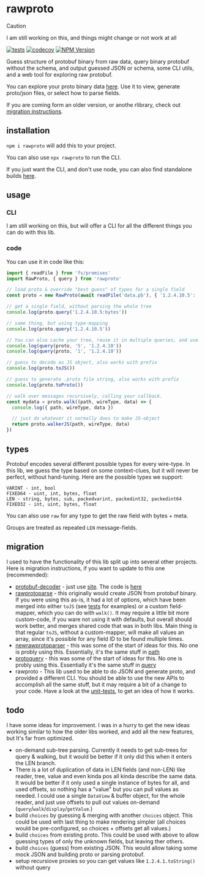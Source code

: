 # rawproto

> [!CAUTION]
> I am still working on this, and things might change or not work at all

[![tests](https://github.com/konsumer/rawproto/actions/workflows/test.yml/badge.svg)](https://github.com/konsumer/rawproto/actions/workflows/test.yml) [![codecov](https://codecov.io/gh/konsumer/rawproto/graph/badge.svg?token=PBL1G8S4WY)](https://codecov.io/gh/konsumer/rawproto) [![NPM Version](https://img.shields.io/npm/v/rawproto)](https://www.npmjs.com/package/rawproto)

Guess structure of protobuf binary from raw data, query binary protobuf without the schema, and output guessed JSON or schema, some CLI utils, and a web tool for exploring raw protobuf.

You can explore your proto binary data [here](https://konsumer.js.org/rawproto/). Use it to view, generate proto/json files, or select how to parse fields.

If you are coming form an older version, or anothe rlibrary, check out [migration instructions](#migration).


## installation

`npm i rawproto` will add this to your project.

You can also use `npx rawproto` to run the CLI.

If you just want the CLI, and don't use node, you can also find standalone builds [here](https://github.com/konsumer/rawproto/releases).

## usage

### CLI

I am still working on this, but will offer a CLI for all the different things you can do with this lib.

### code

You can use it in code like this:

```js
import { readFile } from 'fs/promises'
import RawProto, { query } from 'rawproto'

// load proto & override "best guess" of types for a single field
const proto = new RawProto(await readFile('data.pb'), { '1.2.4.10.5': 'string' })

// get a single field, without parsing the whole tree
console.log(proto.query('1.2.4.10.5:bytes'))

// same thing, but using type-mapping
console.log(proto.query('1.2.4.10.5'))

// You can also cache your tree, reuse it in multiple queries, and use a prefix
console.log(query(proto, '5', '1.2.4.10'))
console.log(query(proto, '1', '1.2.4.10'))

// guess to decode as JS object, also works with prefix
console.log(proto.toJS())

// guess to generate .proto file string, also works with prefix
console.log(proto.toProto())

// walk over messages recursively, calling your callback.
const mydata = proto.walk((path, wireType, data) => {
  console.log({ path, wireType, data })

  // just do whatever it normally does to make JS-object
  return proto.walkerJS(path, wireType, data)
})
```

## types

Protobuf encodes several different possible types for every wire-type. In this lib, we guess the type based on some context-clues, but it will never be perfect, without hand-tuning. Here are the possible types we support:

```
VARINT - int, bool
FIXED64 - uint, int, bytes, float
LEN - string, bytes, sub, packedvarint, packedint32, packedint64
FIXED32 - int, uint, bytes, float
```

You can also use `raw` for any type to get the raw field with bytes + meta.

Groups are treated as repeated `LEN` message-fields.



## migration

I used to have the functionality of this lib split up into several other projects. Here is migration instructions, if you want to update to this one (recommended):

- [protobuf-decoder](https://github.com/konsumer/protobuf-decoder) -  just use [site](https://konsumer.js.org/rawproto/). The code is [here](https://github.com/konsumer/rawproto/tree/master/ui)
- [rawprotoparse](https://github.com/konsumer/rawprotoparse) - this originally would create JSON from protobuf binary. If you were using this as-is, it had a lot of options, which have been merged into either `toJS` (see [tests](https://github.com/konsumer/rawproto/blob/master/test/json.test.js) for examples) or a custom field-mapper, which you can do with `walk()`. It may require a little bit more custom-code, if you ware not using it with defaults, but overall should work better, and merges shared code that was in both libs. Main thing is that regular `toJS`, without a custom-mapper, will make all values an array, since it's possible for any field ID to be found multiple times.
- [newrawprotoparser](https://github.com/konsumer/newrawprotoparser) - this was some of the start of ideas for this. No one is probly using this. Essentially, it's the same stuff in [path](https://github.com/konsumer/rawproto/blob/master/test/path.test.js)
- [protoquery](https://github.com/konsumer/protoquery) - this was some of the start of ideas for this. No one is probly using this. Essentially it's the same stuff in [query](https://github.com/konsumer/rawproto/blob/master/test/query.test.js)
- rawproto - This lib used to be able to do JSON and generate proto, and provided a different CLI. You should be able to use the new APIs to accomplish all the same stuff, but it may require a bit of a change to your code. Have a look at the [unit-tests](https://github.com/konsumer/rawproto/tree/master/test), to get an idea of how it works.


## todo

I have some ideas for improvement. I was in a hurry to get the new ideas working similar to how the older libs worked, and add all the new features, but It's far from optimized.

- on-demand sub-tree parsing. Currently it needs to get sub-trees for query & walking, but it would be better if it only did this when it enters the LEN branch.
- There is a lot of duplication of data in LEN fields (and non-LEN) like reader, tree, value and even kinda pos all kinda describe the same data. It would be better if it only used a single instance of bytes for all, and used offsets, so nothing has a "value" but you can pull values as needed. I could use a single `DataView` & buffer object, for the whole reader, and just use offsets to pull out values on-demand (`query`/`walk`/`display`/`getValue`.)
- build `choices` by guessing & merging with another `choices` object. This could be used with last thing to make rendering simpler (all choices would be pre-configured, so choices + offsets get all values.)
- build `choices` from existing proto. This could be used with above to allow guessing types of only the unknown fields, but leaving ther others.
- build `choices` (guess) from existing JSON. This would allow taking some mock JSON and building proto or parsing protobuf.
- setup recursiove proxies so you can get values like `1.2.4.1.toString()` without query

